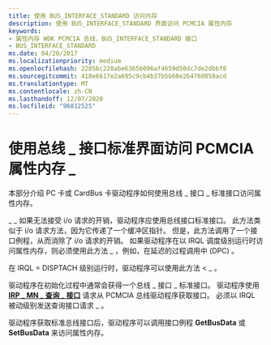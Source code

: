 ```yaml
---
title: 使用 BUS_INTERFACE_STANDARD 访问内存
description: 使用 BUS_INTERFACE_STANDARD 界面访问 PCMCIA 属性内存
keywords:
- 属性内存 WDK PCMCIA 总线，BUS_INTERFACE_STANDARD 接口
- BUS_INTERFACE_STANDARD
ms.date: 04/20/2017
ms.localizationpriority: medium
ms.openlocfilehash: 2285bc228abe63656096af4659d50dc7de2dbbf8
ms.sourcegitcommit: 418e6617e2a695c9cb4b37b5b60e264760858acd
ms.translationtype: MT
ms.contentlocale: zh-CN
ms.lasthandoff: 12/07/2020
ms.locfileid: "96812525"
---
```

# <a name="access-pcmcia-attribute-memory-by-using-a-bus_interface_standard-interface"></a>使用总线 \_ 接口标准界面访问 PCMCIA 属性内存 \_





本部分介绍 PC 卡或 CardBus 卡驱动程序如何使用总线 \_ 接口 \_ 标准接口访问属性内存。

\_ \_ 如果无法接受 i/o 请求的开销，驱动程序应使用总线接口标准接口。 此方法类似于 i/o 请求方法，因为它传递了一个缓冲区指针。 但是，此方法调用了一个接口例程，从而消除了 i/o 请求的开销。 如果驱动程序在以 IRQL 调度级别运行时访问属性内存，则必须使用此方法 \_ ，例如，在延迟的过程调用中 (DPC) 。

在 IRQL = DISPTACH 级别运行时，驱动程序可以使用此方法 &lt; \_ 。

驱动程序在初始化过程中通常会获得一个总线 \_ 接口 \_ 标准接口。 驱动程序使用 [**IRP \_ MN \_ 查询 \_ 接口**](../kernel/irp-mn-query-interface.md) 请求从 PCMCIA 总线驱动程序获取接口。 必须以 IRQL 被动级别发送查询接口请求 \_ 。

驱动程序获取标准总线接口后，驱动程序可以调用接口例程 **GetBusData** 或 **SetBusData** 来访问属性内存。

 

